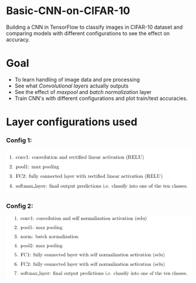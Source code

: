 # Basic-CNN-on-CIFAR-10
Building a CNN in TensorFlow to classify images in CIFAR-10 dataset and comparing models with different configurations to see the effect on accuracy.

# Goal 
* To learn handling of image data and pre processing
* See what *Convolutional layers* actually outputs
* See the effect of *maxpool* and *batch normalization* layer
* Train CNN's with different configurations and plot train/test accuracies.

# Layer configurations used 
### Config 1:
![alt text](config1.png)
### Config 2:
![alt text](config2.png)

